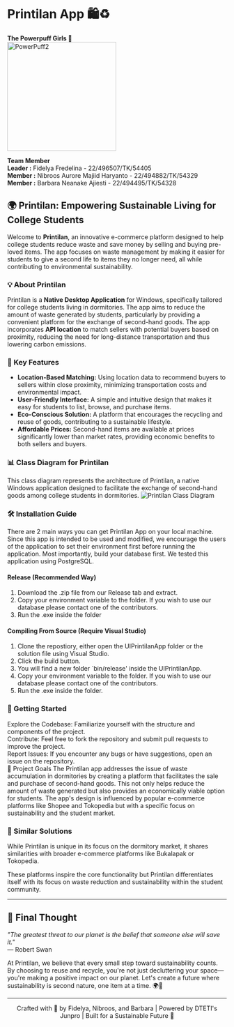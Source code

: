 # Printilan App 🛍️♻️

 **The Powerpuff Girls 🚀**  
<img src="https://github.com/nibroosauro/Printilan/blob/main/Images/PowerPuff2.jpg" alt="PowerPuff2" width="250"/>

**Team Member**  <br/>
**Leader :** Fidelya Fredelina - 22/496507/TK/54405 <br/>
**Member :** Nibroos Aurore Majiid Haryanto - 22/494882/TK/54329 <br/>
**Member :** Barbara Neanake Ajiesti - 22/494495/TK/54328  

## 🌍 Printilan: Empowering Sustainable Living for College Students

Welcome to **Printilan**, an innovative e-commerce platform designed to help college students reduce waste and save money by selling and buying pre-loved items. The app focuses on waste management by making it easier for students to give a second life to items they no longer need, all while contributing to environmental sustainability.

### 💡 About Printilan

Printilan is a **Native Desktop Application** for Windows, specifically tailored for college students living in dormitories. The app aims to reduce the amount of waste generated by students, particularly by providing a convenient platform for the exchange of second-hand goods. The app incorporates **API location** to match sellers with potential buyers based on proximity, reducing the need for long-distance transportation and thus lowering carbon emissions.

### 🎯 Key Features

- **Location-Based Matching:** Using location data to recommend buyers to sellers within close proximity, minimizing transportation costs and environmental impact.
- **User-Friendly Interface:** A simple and intuitive design that makes it easy for students to list, browse, and purchase items.
- **Eco-Conscious Solution:** A platform that encourages the recycling and reuse of goods, contributing to a sustainable lifestyle.
- **Affordable Prices:** Second-hand items are available at prices significantly lower than market rates, providing economic benefits to both sellers and buyers.

### 📊 Class Diagram for Printilan
This class diagram represents the architecture of Printilan, a native Windows application designed to facilitate the exchange of second-hand goods among college students in dormitories. 
![Printilan Class Diagram](https://github.com/nibroosauro/Printilan/blob/main/Images/NewClassDig.png)

### 🛠️ Installation Guide

There are 2 main ways you can get Printilan App on your local machine. Since this app is intended to be used and modified, we encourage the users of the application to set their environment first before running the application. Most importantly, build your database first. We tested this application using PostgreSQL. 

#### Release (Recommended Way)

1. Download the .zip file from our Release tab and extract.
2. Copy your environment variable to the folder. If you wish to use our database please contact one of the contributors.
3. Run the .exe inside the folder

#### Compiling From Source (Require Visual Studio)

1. Clone the repostiory, either open the UIPrintilanApp folder or the solution file using Visual Studio.
2. Click the build button.
3. You will find a new folder `bin/release' inside the UIPrintilanApp.
4. Copy your environment variable to the folder. If you wish to use our database please contact one of the contributors.
5. Run the .exe inside the folder.

### 🚀 Getting Started
Explore the Codebase: Familiarize yourself with the structure and components of the project. \
Contribute: Feel free to fork the repository and submit pull requests to improve the project. \
Report Issues: If you encounter any bugs or have suggestions, open an issue on the repository. \
🌟 Project Goals
The Printilan app addresses the issue of waste accumulation in dormitories by creating a platform that facilitates the sale and purchase of second-hand goods. This not only helps reduce the amount of waste generated but also provides an economically viable option for students. The app's design is influenced by popular e-commerce platforms like Shopee and Tokopedia but with a specific focus on sustainability and the student market.

### 🔗 Similar Solutions
While Printilan is unique in its focus on the dormitory market, it shares similarities with broader e-commerce platforms like Bukalapak or Tokopedia.

These platforms inspire the core functionality but Printilan differentiates itself with its focus on waste reduction and sustainability within the student community.

------

## 🌟 Final Thought

*"The greatest threat to our planet is the belief that someone else will save it."*  
— Robert Swan

At Printilan, we believe that every small step toward sustainability counts. By choosing to reuse and recycle, you're not just decluttering your space—you're making a positive impact on our planet. Let's create a future where sustainability is second nature, one item at a time. 🌍💚

-----

<div align="center">
Crafted with 💚 by Fidelya, Nibroos, and Barbara | Powered by DTETI's Junpro | Built for a Sustainable Future 🌱
</div>
